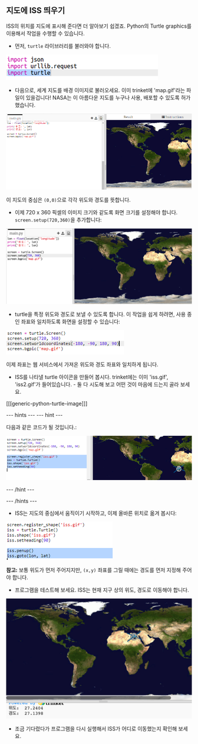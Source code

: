 ## 지도에 ISS 띄우기

ISS의 위치를 지도에 표시해 준다면 더 알아보기 쉽겠죠. Python의 Turtle graphics를 이용해서 작업을 수행할 수 있습니다.

+ 먼저, `turtle` 라이브러리를 불러와야 합니다.

![스크린샷](images/iss-turtle.png)

+ 다음으로, 세계 지도를 배경 이미지로 불러오세요. 이미 trinket에 'map.gif'라는 파일이 있을겁니다! NASA는 이 아름다운 지도를 누구나 사용, 배포할 수 있도록 허가했습니다. 

![스크린샷](images/iss-map.png)

이 지도의 중심은 `(0,0)`으로 각각 위도와 경도를 뜻합니다.

+ 이제 720 x 360 픽셀의 이미지 크기와 같도록 화면 크기를 설정해야 합니다. `screen.setup(720,360)`을 추가합니다:

![스크린샷](images/iss-setup.png)

+ turtle을 특정 위도와 경도로 보낼 수 있도록 합니다. 이 작업을 쉽게 하려면, 사용 중인 좌표와 일치하도록 화면을 설정할 수 있습니다:

![스크린샷](images/iss-world.png)

이제 좌표는 웹 서비스에서 가져온 위도와 경도 좌표와 일치하게 됩니다.

+ ISS를 나타낼 turtle 아이콘을 만들어 봅시다. trinket에는 이미 'iss.gif', 'iss2.gif'가 들어있습니다. - 둘 다 시도해 보고 어떤 것이 마음에 드는지 골라 보세요. 

[[[generic-python-turtle-image]]]

\--- hints \--- \--- hint \---

다음과 같은 코드가 될 것입니다.:

![스크린샷](images/iss-image.png)

\--- /hint \---

\--- /hints \---

+ ISS는 지도의 중심에서 움직이기 시작하고, 이제 올바른 위치로 옮겨 봅시다:

![스크린샷](images/iss-plot.png)

**참고:** 보통 위도가 먼저 주어지지만, `(x,y)` 좌표를 그릴 때에는 경도를 먼저 지정해 주어야 합니다.

+ 프로그램을 테스트해 보세요. ISS는 현재 지구 상의 위도, 경도로 이동해야 합니다. 

![스크린샷](images/iss-plotted.png)

+ 조금 기다렸다가 프로그램을 다시 실행해서 ISS가 어디로 이동했는지 확인해 보세요.